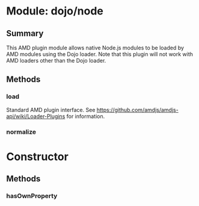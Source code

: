 # Module: dojo/node

## Summary

This AMD plugin module allows native Node.js modules to be loaded by AMD modules using the Dojo
loader. Note that this plugin will not work with AMD loaders other than the Dojo loader.
## Methods

### load
Standard AMD plugin interface. See https://github.com/amdjs/amdjs-api/wiki/Loader-Plugins
for information.

### normalize


# Constructor

## Methods

### hasOwnProperty


